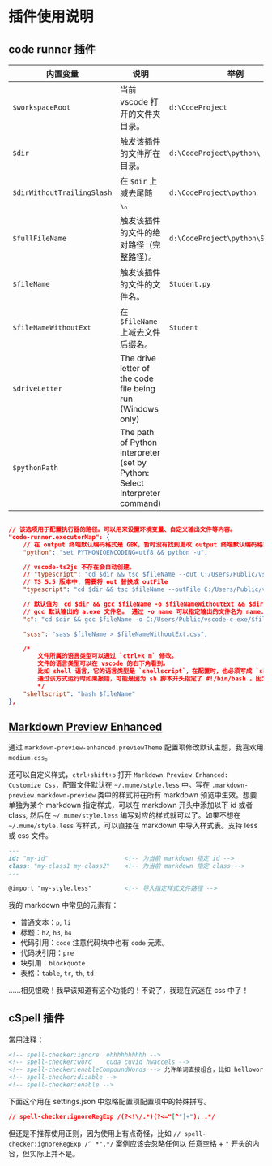 <!-- spell-checker:ignore mume -->
<!-- spell-checker:word runonsave -->

# 插件使用说明

## code runner 插件

内置变量                   | 说明                                                                       | 举例
---------------------------|----------------------------------------------------------------------------|-----------------------------------
`$workspaceRoot`           | 当前 vscode 打开的文件夹目录。                                              | `d:\CodeProject`
`$dir`                     | 触发该插件的文件所在目录。                                                  | `d:\CodeProject\python\`
`$dirWithoutTrailingSlash` | 在 `$dir` 上减去尾随 `\`。                                                  | `d:\CodeProject\python`
`$fullFileName`            | 触发该插件的文件的绝对路径（完整路径）。                                      | `d:\CodeProject\python\Student.py`
`$fileName`                | 触发该插件的文件的文件名。                                                  | `Student.py`
`$fileNameWithoutExt`      | 在 `$fileName` 上减去文件后缀名。                                           | `Student`
`$driveLetter`             | The drive letter of the code file being run (Windows only)                 |
`$pythonPath`              | The path of Python interpreter (set by Python: Select Interpreter command) |

```json

// 该选项用于配置执行器的路径。可以用来设置环境变量、自定义输出文件等内容。
"code-runner.executorMap": {
    // 在 output 终端默认编码格式是 GBK，暂时没有找到更改 output 终端默认编码格式的方案（除非系统级别上设置为 UTF-8 编码）
    "python": "set PYTHONIOENCODING=utf8 && python -u",

    // vscode-ts2js 不存在会自动创建。
    // "typescript": "cd $dir && tsc $fileName --out C:/Users/Public/vscode-ts2js/$fileNameWithoutExt.js && node C:/Users/Public/vscode-ts2js/$fileNameWithoutExt.js",
    // TS 5.5 版本中, 需要将 out 替换成 outFile
    "typescript": "cd $dir && tsc $fileName --outFile C:/Users/Public/vscode-ts2js/$fileNameWithoutExt.js && node C:/Users/Public/vscode-ts2js/$fileNameWithoutExt.js",

    // 默认值为　cd $dir && gcc $fileName -o $fileNameWithoutExt && $dir$fileNameWithoutExt
    // gcc 默认输出的 a.exe 文件名。 通过 -o name 可以指定输出的文件名为 name.exe
    "c": "cd $dir && gcc $fileName -o C:/Users/Public/vscode-c-exe/$fileNameWithoutExt && C:/Users/Public/vscode-c-exe/$fileNameWithoutExt",

    "scss": "sass $fileName > $fileNameWithoutExt.css",

    /*
        文件所属的语言类型可以通过 `ctrl+k m` 修改。
        文件的语言类型可以在 vscode 的右下角看到。
        比如 shell 语言，它的语言类型是 `shellscript`，在配置时，也必须写成 `shellscript`，不然不生效
        通过该方式运行时如果报错，可能是因为 sh 脚本开头指定了 #!/bin/bash 。因为 window 系统下没有 /bin/bash。
        */
    "shellscript": "bash $fileName"
},
```

## [Markdown Preview Enhanced](https://shd101wyy.github.io/markdown-preview-enhanced/#/zh-cn/customize-css)

通过 `markdown-preview-enhanced.previewTheme` 配置项修改默认主题，我喜欢用 `medium.css`。

还可以自定义样式，`ctrl+shift+p` 打开 `Markdown Preview Enhanced: Customize Css`，配置文件默认在 `~/.mume/style.less` 中。写在 `.markdown-preview.markdown-preview` 类中的样式将在所有 markdown 预览中生效。想要单独为某个 markdown 指定样式，可以在 markdown 开头中添加以下 id 或者 class, 然后在 `~/.mume/style.less` 编写对应的样式就可以了。如果不想在 `~/.mume/style.less` 写样式，可以直接在 markdown 中导入样式表。支持 less 或 css 文件。

```md
---
id: "my-id"                     <!-- 为当前 markdown 指定 id -->
class: "my-class1 my-class2"    <!-- 为当前 markdown 指定 class -->
---

@import "my-style.less"         <!-- 导入指定样式文件路径 -->
```

我的 markdown 中常见的元素有：

- 普通文本：`p`, `li`
- 标题：`h2`, `h3`, `h4`
- 代码引用：`code` 注意代码块中也有 `code` 元素。
- 代码块引用：`pre`
- 块引用：`blockquote`
- 表格：`table`, `tr`, `th`, `td`

……相见恨晚！我早该知道有这个功能的！不说了，我现在沉迷在 css 中了！

## cSpell 插件

常用注释：

```markdown
<!-- spell-checker:ignore  ohhhhhhhhhh -->
<!-- spell-checker:word    cuda cuvid hwaccels -->
<!-- spell-checker:enableCompoundWords --> 允许单词直接组合，比如 helloworld。但不一定有效，比如 runonsave
<!-- spell-checker:disable -->
<!-- spell-checker:enable -->
```

下面这个用在 settings.json 中忽略配置项配置项中的特殊拼写。

```json
// spell-checker:ignoreRegExp /(?<!\/.*)(?<="[^"]+"): .*/
```

但还是不推荐使用正则，因为使用上有点奇怪，比如 `// spell-checker:ignoreRegExp /^ *".*/` 案例应该会忽略任何以 任意空格 + `"` 开头的内容，但实际上并不是。

